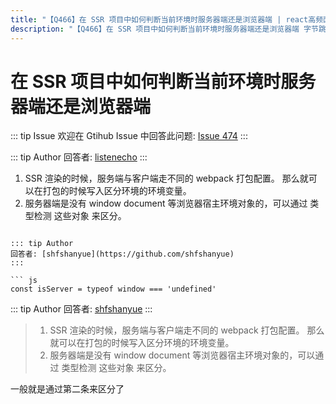 ```yaml
---
title: "【Q466】在 SSR 项目中如何判断当前环境时服务器端还是浏览器端 | react高频面试题"
description: "【Q466】在 SSR 项目中如何判断当前环境时服务器端还是浏览器端 字节跳动面试题、阿里腾讯面试题、美团小米面试题。"
---
```


# 在 SSR 项目中如何判断当前环境时服务器端还是浏览器端

::: tip Issue
欢迎在 Gtihub Issue 中回答此问题: [Issue 474](https://github.com/shfshanyue/Daily-Question/issues/474)
:::

::: tip Author
回答者: [listenecho](https://github.com/listenecho)
:::

1. SSR 渲染的时候，服务端与客户端走不同的 webpack 打包配置。
   那么就可以在打包的时候写入区分环境的环境变量。
2. 服务器端是没有 window document 等浏览器宿主环境对象的，可以通过 类型检测 这些对象 来区分。

````typeof window === undefined

::: tip Author
回答者: [shfshanyue](https://github.com/shfshanyue)
:::

``` js
const isServer = typeof window === 'undefined'
````

::: tip Author
回答者: [shfshanyue](https://github.com/shfshanyue)
:::

> 1. SSR 渲染的时候，服务端与客户端走不同的 webpack 打包配置。
>    那么就可以在打包的时候写入区分环境的环境变量。
> 2. 服务器端是没有 window document 等浏览器宿主环境对象的，可以通过 类型检测 这些对象 来区分。

一般就是通过第二条来区分了

